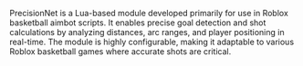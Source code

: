 PrecisionNet is a Lua-based module developed primarily for use in Roblox basketball aimbot scripts. It enables precise goal detection and shot calculations by analyzing distances, arc ranges, and player positioning in real-time. The module is highly configurable, making it adaptable to various Roblox basketball games where accurate shots are critical.
